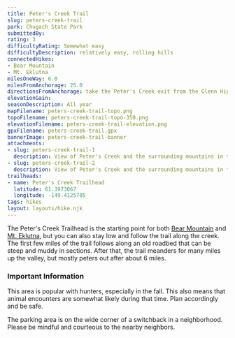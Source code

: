 ```yaml
---
title: Peter's Creek Trail
slug: peters-creek-trail
park: Chugach State Park
submittedBy: 
rating: 3
difficultyRating: Somewhat easy
difficultyDescription: relatively easy, rolling hills
connectedHikes:
- Bear Mountain
- Mt. Eklutna
milesOneWay: 6.0
milesFromAnchorage: 25.0
directionsFromAnchorage: take the Peter's Creek exit from the Glenn Highway
elevationGain: 
seasonDescription: All year
mapFilename: peters-creek-trail-topo.png
topoFilename: peters-creek-trail-topo-350.png
elevationFilename: peters-creek-trail-elevation.png
gpxFilename: peters-creek-trail.gpx
bannerImage: peters-creek-trail-banner
attachments:
- slug: peters-creek-trail-1
  description: View of Peter's Creek and the surrounding mountains in the fall
- slug: peters-creek-trail-2
  description: View of Peter's Creek and the surrounding mountains in the summer
trailheads:
- name: Peter's Creek Trailhead
  latitude: 61.3973067
  longitude: -149.4125785
tags: hikes
layout: layouts/hike.njk
---
```

The Peter's Creek Trailhead is the starting point for both [Bear Mountain](./bear-mountain) and [Mt. Eklutna](./mt-eklutna), but you can also stay low and follow the trail along the creek. The first few miles of the trail follows along an old roadbed that can be steep and muddy in sections. After that, the trail meanders for many miles up the valley, but mostly peters out after about 6 miles.

### Important Information

This area is popular with hunters, especially in the fall. This also means that animal encounters are somewhat likely during that time. Plan accordingly and be safe.

The parking area is on the wide corner of a switchback in a neighborhood. Please be mindful and courteous to the nearby neighbors.
